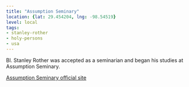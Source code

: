```yaml
---
title: "Assumption Seminary"
location: {lat: 29.454204, lng: -98.54519}
level: local
tags:
- stanley-rother
- holy-persons
- usa
---
```


Bl. Stanley Rother was accepted as a seminarian and began his studies at Assumption Seminary.

[Assumption Seminary official site](https://assumptionseminary.org/)
